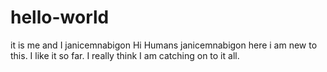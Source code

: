 # hello-world
it is me and I janicemnabigon
Hi Humans
janicemnabigon here
i am new to this. I like it so far. I really think I am catching on to it all.
